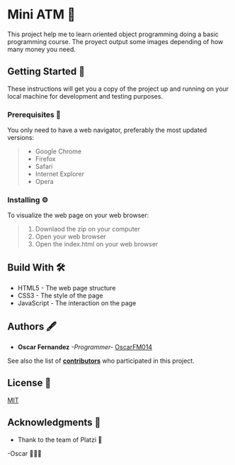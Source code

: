 # Mini ATM  🏧
This project help me to learn oriented object programming doing a basic programming course. The proyect output some images depending of how many money you need.

## Getting Started 🚀
These instructions will get you a copy of the project up and running on your local machine for development and testing purposes.

### Prerequisites 🔧
You only need to have a web navigator, preferably the most updated versions:
> + Google Chrome
> + Firefox
> + Safari
> + Internet Explorer
> + Opera

### Installing ⚙️
To visualize the web page on your web browser:
> 1. Downlaod the zip on your computer
> 2. Open your web browser
> 3. Open the index.html on your web browser

## Build With 🛠

+ HTML5 - The web page structure
+ CSS3 - The style of the page
+ JavaScript - The interaction on the page

## Authors 🖋
+ **Oscar Fernandez** *-Programmer-* [OscarFM014](https://github.com/OscarFM014)

See also the list of [**contributors**](https://github.com/OscarFM014/diversify/graphs/contributors) who participated in this project.

## License 📄
[MIT](https://choosealicense.com/licenses/mit/)

## Acknowledgments 🎁
+ Thank to the team of Platzi 💚


-Oscar 👨🏻‍💻
